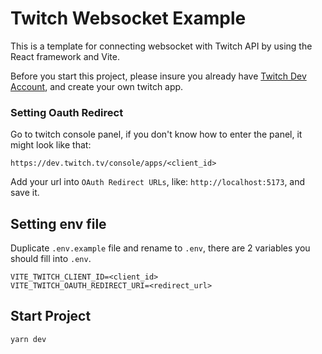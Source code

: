# Twitch Websocket Example

This is a template for connecting websocket with Twitch API by using the React framework and Vite.

Before you start this project, please insure you already have [Twitch Dev Account](https://dev.twitch.tv/console), and create your own twitch app.

### Setting Oauth Redirect
Go to twitch console panel, if you don't know how to enter the panel, it might look like that:
```
https://dev.twitch.tv/console/apps/<client_id>
```
Add your url into `OAuth Redirect URLs`, like: `http://localhost:5173`, and save it.

## Setting env file
Duplicate `.env.example` file and rename to `.env`, there are 2 variables you should fill into `.env`.

```
VITE_TWITCH_CLIENT_ID=<client_id>
VITE_TWITCH_OAUTH_REDIRECT_URI=<redirect_url>
```

## Start Project
```
yarn dev
```